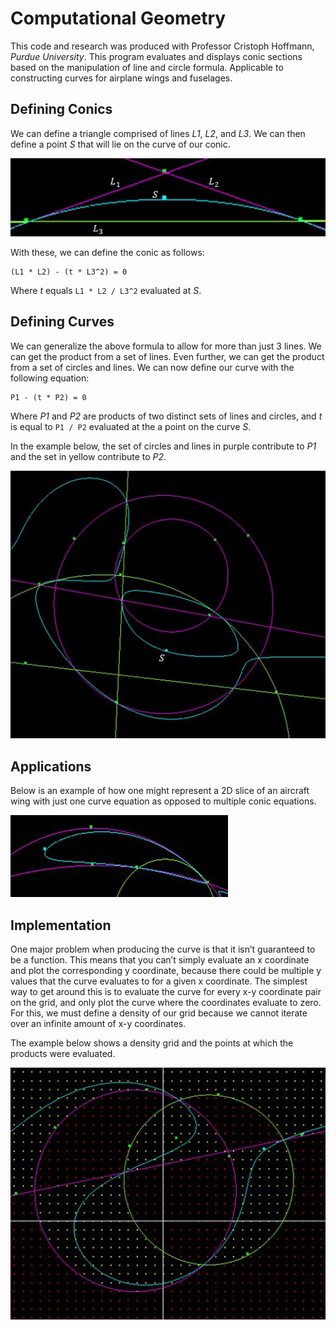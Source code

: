 # Computational Geometry
This code and research was produced with Professor Cristoph Hoffmann, *Purdue University*. 
This program evaluates and displays conic sections based on the manipulation of line and circle formula. Applicable to constructing curves for airplane wings and fuselages.

## Defining Conics
We can define a triangle comprised of lines *L1*, *L2*, and *L3*.
We can then define a point *S* that will lie on the curve of our conic.

![Imagine there's a picture here displaying what I've just described...](https://raw.githubusercontent.com/ryndvs96/comp-geometry/master/examples/L1L2L3S.jpg)

With these, we can define the conic as follows:

```
(L1 * L2) - (t * L3^2) = 0
```

Where *t* equals `L1 * L2 / L3^2` evaluated at *S*.

## Defining Curves

We can generalize the above formula to allow for more than just 3 lines.
We can get the product from a set of lines. Even further, we can get the
product from a set of circles and lines.
We can now define our curve with the following equation:

```
P1 - (t * P2) = 0
```

Where *P1* and *P2* are products of two distinct sets of lines and
circles, and *t* is equal to `P1 / P2` evaluated at the a point on the curve *S*.

In the example below, the set of circles and lines in purple contribute to *P1* and the set in yellow contribute to *P2*.

![Imagine there's a picture here displaying what I've just described...](https://raw.githubusercontent.com/ryndvs96/comp-geometry/master/examples/Curves1.jpg)

## Applications

Below is an example of how one might represent a 2D slice of an aircraft wing with just one curve equation as opposed to multiple conic equations.

![Imagine there's a picture here displaying what I've just described...](https://raw.githubusercontent.com/ryndvs96/comp-geometry/master/examples/Wing.jpg)

## Implementation

One major problem when producing the curve is that it isn’t guaranteed to be a function. This means that
you can’t simply evaluate an x coordinate and plot the corresponding y coordinate, because there could be
multiple y values that the curve evaluates to for a given x coordinate. The simplest way to get around
this is to evaluate the curve for every x-y coordinate pair on the grid, and only plot the curve where the
coordinates evaluate to zero. For this, we must define a density of our grid because we cannot iterate over
an infinite amount of x-y coordinates. 

The example below shows a density grid and the points at which the products were evaluated.

![Imagine there's a picture here displaying what I've just described...](https://raw.githubusercontent.com/ryndvs96/comp-geometry/master/examples/Curves2.jpg)
